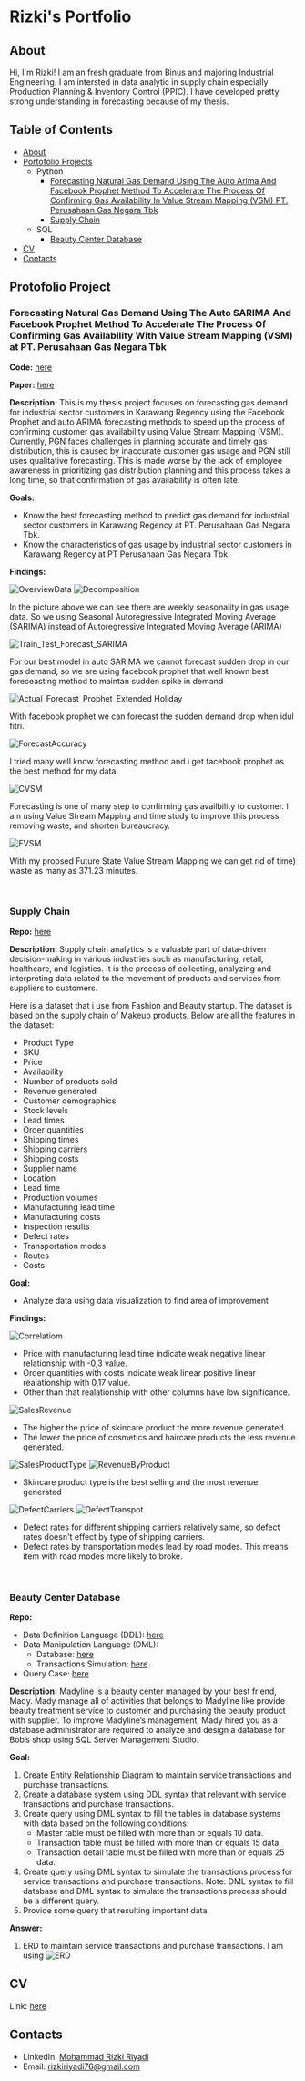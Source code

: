 # Rizki's Portfolio
## About
Hi, I'm Rizki! I am an fresh graduate from Binus and majoring Industrial Engineering. I am intersted in data analytic in supply chain especially Production Planning & Inventory Control (PPIC). I have developed pretty strong understanding in forecasting because of my thesis. 

## Table of Contents
- [About](https://github.com/RizkiRiyadi/RizkiRiyadi.github.io/blob/main/README.md#about)
- [Portofolio Projects](https://github.com/RizkiRiyadi/RizkiRiyadi.github.io/blob/main/README.md#protofolio-projects)
  - Python 
    - [Forecasting Natural Gas Demand Using The Auto Arima And Facebook Prophet Method To Accelerate The Process Of Confirming Gas Availability In Value Stream Mapping (VSM) PT. Perusahaan Gas Negara Tbk](https://github.com/RizkiRiyadi/RizkiRiyadi.github.io/blob/main/README.md#Forecasting-Natural-Gas-Demand-Using-The-Auto-SARIMA-and-Facebook-Prophet-Method-To-Accelerate-The-Process-Of-Confirming-Gas-Availability-With-Value-Stream-Mapping-(VSM)-at-PT.-Perusahaan-Gas-Negara-Tbk)
    - [Supply Chain](https://github.com/RizkiRiyadi/RizkiRiyadi.github.io/blob/main/README.md#supply-chain)
  - SQL
    - [Beauty Center Database](https://github.com/RizkiRiyadi/RizkiRiyadi.github.io/blob/main/README.md#beauty-center-database)
- [CV](https://github.com/RizkiRiyadi/RizkiRiyadi.github.io/blob/main/README.md#cv)
- [Contacts](https://github.com/RizkiRiyadi/RizkiRiyadi.github.io/blob/main/README.md#contacts)

## Protofolio Project

### Forecasting Natural Gas Demand Using The Auto SARIMA And Facebook Prophet Method To Accelerate The Process Of Confirming Gas Availability With Value Stream Mapping (VSM) at PT. Perusahaan Gas Negara Tbk
**Code:** [here](https://github.com/RizkiRiyadi/ForecastGasDemandKarawang/blob/main/Sarima_Prophet.ipynb)

**Paper:** [here](https://drive.google.com/file/d/1q_EdiAQxdWOSzgbl0E5lwcdnXckU9rCZ/view?usp=sharing)

**Description:** This is my thesis project focuses on forecasting gas demand for industrial sector customers in Karawang Regency using the Facebook Prophet and auto ARIMA forecasting methods to speed up the process of confirming customer gas availability using Value Stream Mapping (VSM). Currently, PGN faces challenges in planning accurate and timely  gas  distribution,  this  is  caused by inaccurate customer gas usage and PGN still uses qualitative forecasting. This is made worse by the lack of employee awareness in prioritizing gas distribution planning and this process takes a long time, so that confirmation of gas availability is often late.

**Goals:**
- Know the best forecasting method to predict gas demand for industrial sector customers in Karawang Regency at PT. Perusahaan Gas Negara Tbk.
- Know the characteristics of gas usage by industrial sector customers in Karawang Regency at PT Perusahaan Gas Negara Tbk.


**Findings:**

![OverviewData](https://github.com/RizkiRiyadi/ForecastGasDemandKarawang/blob/main/ForecastPhotos/OverviewData.png)
![Decomposition](https://github.com/RizkiRiyadi/RizkiRiyadi.github.io/blob/main/ForecastPhotos/time%20series%20decomposition.png)


In the picture above we can see there are weekly seasonality in gas usage data. So we using Seasonal Autoregressive Integrated Moving Average (SARIMA) instead of Autoregressive Integrated Moving Average (ARIMA)

![Train_Test_Forecast_SARIMA](https://github.com/RizkiRiyadi/ForecastGasDemandKarawang/blob/main/ForecastPhotos/Train_Test_Forecast_SARIMA.png)

For our best model in auto SARIMA we cannot forecast sudden drop in our gas demand, so we are using facebook prophet that well known best foreceasting method to maintan sudden spike in demand


![Actual_Forecast_Prophet_Extended Holiday](https://github.com/RizkiRiyadi/RizkiRiyadi.github.io/blob/main/ForecastPhotos/Actual%20and%20Forecast%20Data%20Prophet%20With%20Extended%20Holiday.png)

With facebook prophet we can forecast the sudden demand drop when idul fitri.

![ForecastAccuracy](https://github.com/RizkiRiyadi/ForecastGasDemandKarawang/blob/main/ForecastPhotos/ForecastAccuracy.png)

I tried many well know forecasting method and i get facebook prophet as the best method for my data.

![CVSM](https://github.com/RizkiRiyadi/RizkiRiyadi.github.io/blob/main/ForecastPhotos/CVSM.png)

Forecasting is one of many step to confirming gas availbility to customer. I am using Value Stream Mapping and time study to improve this process, removing waste, and shorten bureaucracy.

![FVSM](https://github.com/RizkiRiyadi/RizkiRiyadi.github.io/blob/main/ForecastPhotos/FVSM.png)

With my propsed Future State Value Stream Mapping we can get rid of time) waste as many as 371.23 minutes.

<br/>

### Supply Chain
**Repo:** [here](https://github.com/RizkiRiyadi/Supply_Chain_Case/blob/main/Supply-Chain-EDA.ipynb)

**Description:** Supply chain analytics is a valuable part of data-driven decision-making in various industries such as manufacturing, retail, healthcare, and logistics. It is the process of collecting, analyzing and interpreting data related to the movement of products and services from suppliers to customers.

Here is a dataset that i use from Fashion and Beauty startup. The dataset is based on the supply chain of Makeup products. Below are all the features in the dataset:

- Product Type
- SKU
- Price
- Availability
- Number of products sold
- Revenue generated
- Customer demographics
- Stock levels
- Lead times
- Order quantities
- Shipping times
- Shipping carriers
- Shipping costs
- Supplier name
- Location
- Lead time
- Production volumes
- Manufacturing lead time
- Manufacturing costs
- Inspection results
- Defect rates
- Transportation modes
- Routes
- Costs

**Goal:**
- Analyze data using data visualization to find area of improvement

**Findings:**

![Correlatiom](https://github.com/RizkiRiyadi/RizkiRiyadi.github.io/blob/main/SupplyChainPhotos/CorrelationAnalysisTop5.png)

- Price with manufacturing lead time indicate weak negative linear relationship with -0,3 value.
- Order quantities with costs indicate weak linear positive linear realationship with 0,17 value.
- Other than that realationship with other columns have low significance.

![SalesRevenue](https://github.com/RizkiRiyadi/RizkiRiyadi.github.io/blob/main/SupplyChainPhotos/Sales%26RevenueAnalysis.png)

- The higher the price of skincare product the more revenue generated.
- The lower the price of cosmetics and haircare products the less revenue generated.
  
![SalesProductType](https://github.com/RizkiRiyadi/RizkiRiyadi.github.io/blob/main/SupplyChainPhotos/SalesByProductType.png)
![RevenueByProduct](https://github.com/RizkiRiyadi/RizkiRiyadi.github.io/blob/main/SupplyChainPhotos/RevenueByProduct.png)

- Skincare product type is the best selling  and the most revenue generated
  
![DefectCarriers](https://github.com/RizkiRiyadi/RizkiRiyadi.github.io/blob/main/SupplyChainPhotos/DefectRatesShipping.png)
![DefectTranspot](https://github.com/RizkiRiyadi/RizkiRiyadi.github.io/blob/main/SupplyChainPhotos/DefectRateTransportModes.png)

- Defect rates for different shipping carriers relatively same, so defect rates doesn't effect by type of shipping carriers.
- Defect rates by transportation modes lead by road modes. This means item with road modes more likely to broke.
  
<br/>

### Beauty Center Database
**Repo:**
  - Data Definition Language (DDL): [here](https://github.com/RizkiRiyadi/BeautyCenterDatabase/blob/main/Query%20B%20DDL.sql)
  - Data Manipulation Language (DML):
    - Database: [here](https://github.com/RizkiRiyadi/BeautyCenterDatabase/blob/main/Query%20C%20DML.sql)
    - Transactions Simulation: [here](https://github.com/RizkiRiyadi/BeautyCenterDatabase/blob/main/Query%20D%20DML%20simulate.sql)
  - Query Case: [here](https://github.com/RizkiRiyadi/BeautyCenterDatabase/blob/main/10%20case%20Query%20E.sql)
 
    
**Description:** Madyline is a beauty center managed by your best friend, Mady. Mady manage all of activities that belongs to Madyline like provide beauty treatment service to customer and purchasing the
beauty product with supplier. To improve Madyline’s management, Mady hired you as a database administrator are required to analyze and design a database for Bob’s shop using SQL Server Management Studio. 

**Goal:**
1. Create Entity Relationship Diagram to maintain service transactions and purchase transactions.
2. Create a database system using DDL syntax that relevant with service transactions and purchase transactions.
3. Create query using DML syntax to fill the tables in database systems with data based on the following conditions:
    - Master table must be filled with more than or equals 10 data.
    - Transaction table must be filled with more than or equals 15 data.
    - Transaction detail table must be filled with more than or equals 25 data. 
4. Create query using DML syntax to simulate the transactions process for service transactions and purchase transactions. Note: DML syntax to fill database and DML syntax to simulate the transactions process should be a different query.
5.  Provide some query that resulting important data

**Answer:**
1. ERD to maintain service transactions and purchase transactions.
   I am using 
![ERD](https://github.com/RizkiRiyadi/BeautyCenterDatabase/blob/main/Beauty%20Center%20ERD.png)


## CV
Link: [here](https://drive.google.com/file/d/1xZBB3X-Lh30Yw9mKAcJqkjlQJHtzz5mU/view?usp=sharing)

## Contacts
- LinkedIn: [Mohammad Rizki Riyadi](https://www.linkedin.com/in/mohammad-rizki-riyadi/)
- Email: rizkiriyadi76@gmail.com


